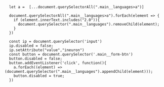       let a =  [...document.querySelectorAll(".main__languages>a")]

      document.querySelectorAll(".main__languages>a").forEach(element => {
        if (element.innerText.includes("2.0")){
          document.querySelector(".main__languages").removeChild(element);
        }
      })

      const ip = document.querySelector('input')
      ip.disabled = false;
      ip.setAttribute("value","ineuron")
      const button = document.querySelector('.main__form-btn')
      button.disabled = false;
      button.addEventListener('click', function(){
        a.forEach((element) => (document.querySelector(".main__languages").appendChild(element)));
        button.disabled = true;
      })
